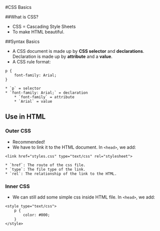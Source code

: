 #CSS Basics

##What is CSS?
* CSS = Cascading Style Sheets
* To make HTML beautiful.

##Syntax Basics
* A CSS document is made up by **CSS selector** and **declarations**. Declaration is made up by **attribute** and a **value**.
* A CSS rule format:
```
p {
	font-family: Arial;
}
```

    * `p` = selector
    * `font-family: Arial;` = declaration
        * `font-family` = attribute
        * `Arial` = value

## Use in HTML
### Outer CSS
* Recommended!
* We have to link it to the HTML document. In `<head>`, we add:
```
<link href="styles.css" type="text/css" rel="stylesheet">
```

    * `href`: The route of the css file.
    * `type`: The file type of the link.
    * `rel`: The relationship of the link to the HTML.
### Inner CSS
* We can still add some simple css inside HTML file. In `<head>`, we add:
```
<style type="text/css">
	p {
		color: #000;
	}
</style>
```